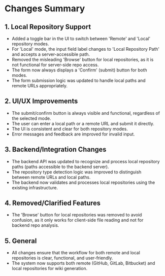 # Changes Summary

## 1. Local Repository Support
- Added a toggle bar in the UI to switch between 'Remote' and 'Local' repository modes.
- For 'Local' mode, the input field label changes to 'Local Repository Path' and accepts a server-accessible path.
- Removed the misleading 'Browse' button for local repositories, as it is not functional for server-side repo access.
- The form now always displays a 'Confirm' (submit) button for both modes.
- The form submission logic was updated to handle local paths and remote URLs appropriately.

## 2. UI/UX Improvements
- The submit/confirm button is always visible and functional, regardless of the selected mode.
- The user can enter a local path or a remote URL and submit it directly.
- The UI is consistent and clear for both repository modes.
- Error messages and feedback are improved for invalid input.

## 3. Backend/Integration Changes
- The backend API was updated to recognize and process local repository paths (paths accessible to the backend server).
- The repository type detection logic was improved to distinguish between remote URLs and local paths.
- The backend now validates and processes local repositories using the existing infrastructure.

## 4. Removed/Clarified Features
- The 'Browse' button for local repositories was removed to avoid confusion, as it only works for client-side file reading and not for backend repo analysis.

## 5. General
- All changes ensure that the workflow for both remote and local repositories is clear, functional, and user-friendly.
- The system now supports both remote (GitHub, GitLab, Bitbucket) and local repositories for wiki generation. 
